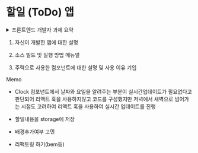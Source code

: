 # 할일 (ToDo) 앱

<details>
  <summary>프론트엔드 개발자 과제 요약</summary>
    <ul>
      <li><b>React.JS v18 및 And-Design v4 이상 을 사용하여 다음 두가지중 1개 이상 개발 후 제출</b></li>
      <li>1. 할일 (ToDo) 앱</li>
      <li>2. 일정 (Calendar) 앱</li>
      <li>과제 제출 방법 : github에 repo생성한 후 github 주소 제출</li>
      <li>README.md 파일에 다음 내용 기입 필수</li>
      <li>1. 자신이 개발한 앱에 대한 설명</li>
      <li>2. 소스 빌드 및 실행 방법 메뉴얼</li>
      <li>3. 주력으로 사용한 컴포넌트에대한 설명 및 사용 이유 기입</li>
      <li>* 완벽할 필요 없고, 기한내에 동작 가능한 부분까지 제출</li>
      <li>* 제출한 과제가 동작해야함</li>
    </ul>
</details>

1. 자신이 개발한 앱에 대한 설명

2. 소스 빌드 및 실행 방법 메뉴얼

3. 주력으로 사용한 컴포넌트에 대한 설명 및 사용 이유 기입

Memo

- Clock 컴포넌트에서 날짜와 요일을 알려주는 부분이 실시간업데이트가 필요없다고 판단되어 리액트 훅을 사용하지않고 코드를 구성했지만 저녁에서 새벽으로 넘어가는 시점도 고려하여 리액트 훅을 사용하여 실시간 업데이트를 진행

- 할일내용을 storage에 저장
- 배경추가여부 고민
- 리팩토링 하기(bem등)
